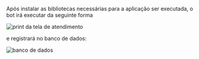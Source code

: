 Após instalar as bibliotecas necessárias para a aplicação ser executada, o bot irá executar da seguinte forma 

![print da tela de atendimento](https://github.com/JacoLeopoldino/Bot-Web/assets/118086103/121c4144-1df1-4d7c-bd68-9100dc19c713)

e registrará no banco de dados:

![banco de dados](https://github.com/JacoLeopoldino/Bot-Web/assets/118086103/2b065443-67c0-43ff-9a72-c3f494297d61)
